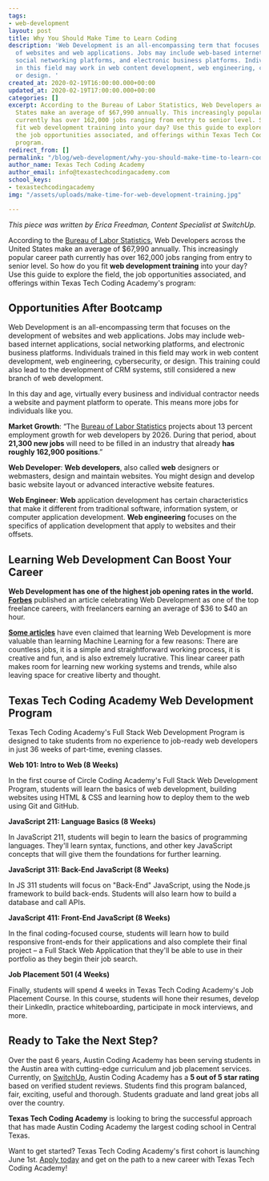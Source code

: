 ```yaml
---
tags:
- web-development
layout: post
title: Why You Should Make Time to Learn Coding
description: 'Web Development is an all-encompassing term that focuses on the development
  of websites and web applications. Jobs may include web-based internet applications,
  social networking platforms, and electronic business platforms. Individuals trained
  in this field may work in web content development, web engineering, cybersecurity,
  or design. '
created_at: 2020-02-19T16:00:00.000+00:00
updated_at: 2020-02-19T17:00:00.000+00:00
categories: []
excerpt: According to the Bureau of Labor Statistics, Web Developers across the United
  States make an average of $67,990 annually. This increasingly popular career path
  currently has over 162,000 jobs ranging from entry to senior level. So how do you
  fit web development training into your day? Use this guide to explore the field,
  the job opportunities associated, and offerings within Texas Tech Coding Academy's
  program.
redirect_from: []
permalink: "/blog/web-development/why-you-should-make-time-to-learn-coding/"
author_name: Texas Tech Coding Academy
author_email: info@texastechcodingacademy.com
school_keys:
- texastechcodingacademy
img: "/assets/uploads/make-time-for-web-development-training.jpg"

---
```

_This piece was written by Erica Freedman, Content Specialist at SwitchUp._

According to the [Bureau of Labor Statistics](https://www.bls.gov/ooh/computer-and-information-technology/web-developers.htm), Web Developers across the United States make an average of $67,990 annually. This increasingly popular career path currently has over 162,000 jobs ranging from entry to senior level. So how do you fit **web development training** into your day? Use this guide to explore the field, the job opportunities associated, and offerings within Texas Tech Coding Academy's program:

## Opportunities After Bootcamp

Web Development is an all-encompassing term that focuses on the development of websites and web applications. Jobs may include web-based internet applications, social networking platforms, and electronic business platforms. Individuals trained in this field may work in web content development, web engineering, cybersecurity, or design. This training could also lead to the development of CRM systems, still considered a new branch of web development.

In this day and age, virtually every business and individual contractor needs a website and payment platform to operate. This means more jobs for individuals like you.

**Market Growth**: “The [Bureau of Labor Statistics](https://www.bls.gov/ooh/computer-and-information-technology/web-developers.htm) projects about 13 percent employment growth for web developers by 2026. During that period, about **21,300 new jobs** will need to be filled in an industry that already **has roughly 162,900 positions**.”

**Web Developer**: **Web developers**, also called **web** designers or webmasters, design and maintain websites. You might design and develop basic website layout or advanced interactive website features.

**Web Engineer**: **Web** application development has certain characteristics that make it different from traditional software, information system, or computer application development. **Web engineering** focuses on the specifics of application development that apply to websites and their offsets.

## Learning Web Development Can Boost Your Career

**Web Development has one of the highest job opening rates in the world.** [**Forbes**](https://www.forbes.com/pictures/mjd45eilkk/web-development/#7864f8833180) published an article celebrating Web Development as one of the top freelance careers, with freelancers earning an average of $36 to $40 an hour.

[**Some articles**](https://www.forbes.com/sites/quora/2017/04/10/five-reasons-why-web-development-is-a-better-career-path-than-machine-learning/#378689f53ddf) have even claimed that learning Web Development is more valuable than learning Machine Learning for a few reasons: There are countless jobs, it is a simple and straightforward working process, it is creative and fun, and is also extremely lucrative. This linear career path makes room for learning new working systems and trends, while also leaving space for creative liberty and thought.

## Texas Tech Coding Academy Web Development Program

Texas Tech Coding Academy's Full Stack Web Development Program is designed to take students from no experience to job-ready web developers in just 36 weeks of part-time, evening classes.

**Web 101: Intro to Web (8 Weeks)**

In the first course of Circle Coding Academy's Full Stack Web Development Program, students will learn the basics of web development, building websites using HTML & CSS and learning how to deploy them to the web using Git and GitHub.

**JavaScript 211: Language Basics (8 Weeks)**

In JavaScript 211, students will begin to learn the basics of programming languages. They'll learn syntax, functions, and other key JavaScript concepts that will give them the foundations for further learning.

**JavaScript 311: Back-End JavaScript (8 Weeks)**

In JS 311 students will focus on "Back-End" JavaScript, using the Node.js framework to build back-ends. Students will also learn how to build a database and call APIs.

**JavaScript 411: Front-End JavaScript (8 Weeks)**

In the final coding-focused course, students will learn how to build responsive front-ends for their applications and also complete their final project – a Full Stack Web Application that they'll be able to use in their portfolio as they begin their job search.

**Job Placement 501 (4 Weeks)**

Finally, students will spend 4 weeks in Texas Tech Coding Academy's Job Placement Course. In this course, students will hone their resumes, develop their LinkedIn, practice whiteboarding, participate in mock interviews, and more.

## Ready to Take the Next Step?

Over the past 6 years, Austin Coding Academy has been serving students in the Austin area with cutting-edge curriculum and job placement services. Currently, on [SwitchUp](http://switchup.org/), Austin Coding Academy has a **5 out of 5 star rating** based on verified student reviews. Students find this program balanced, fair, exciting, useful and thorough. Students graduate and land great jobs all over the country.

**Texas Tech Coding Academy** is looking to bring the successful approach that has made Austin Coding Academy the largest coding school in Central Texas.

Want to get started? Texas Tech Coding Academy's first cohort is launching June 1st. [Apply today](https://texastechcodingacademy.com/apply/) and get on the path to a new career with Texas Tech Coding Academy!